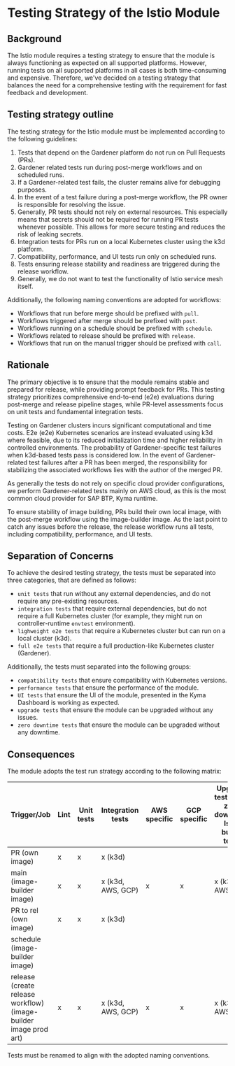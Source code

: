 # Testing Strategy of the Istio Module

## Background
The Istio module requires a testing strategy to ensure that the module is always functioning
as expected on all supported platforms.
However, running tests on all supported platforms in all cases is both time-consuming and expensive.
Therefore, we've decided on a testing strategy that balances the need for a comprehensive
testing with the requirement for fast feedback and development.

## Testing strategy outline

The testing strategy for the Istio module must be implemented according to the following guidelines:
1. Tests that depend on the Gardener platform do not run on Pull Requests (PRs).
2. Gardener related tests run during post-merge workflows and on scheduled runs.
3. If a Gardener-related test fails, the cluster remains alive for debugging purposes.
4. In the event of a test failure during a post-merge workflow, the PR owner is responsible for resolving the issue.
5. Generally, PR tests should not rely on external resources.
   This especially means that secrets should not be required for running PR tests whenever possible.
   This allows for more secure testing and reduces the risk of leaking secrets.
6. Integration tests for PRs run on a local Kubernetes cluster using the k3d platform.
7. Compatibility, performance, and UI tests run only on scheduled runs.
8. Tests ensuring release stability and readiness are triggered during the release workflow.
9. Generally, we do not want to test the functionality of Istio service mesh itself.

Additionally, the following naming conventions are adopted for workflows:
- Workflows that run before merge should be prefixed with `pull`.
- Workflows triggered after merge should be prefixed with `post`.
- Workflows running on a schedule should be prefixed with `schedule`.
- Workflows related to release should be prefixed with `release`.
- Workflows that run on the manual trigger should be prefixed with `call`.

## Rationale

The primary objective is to ensure that the module remains stable and prepared for release,
while providing prompt feedback for PRs.
This testing strategy prioritizes comprehensive end-to-end (e2e) evaluations during post-merge and release pipeline stages,
while PR-level assessments focus on unit tests and fundamental integration tests.

Testing on Gardener clusters incurs significant computational and time costs.
E2e (e2e) Kubernetes scenarios are instead evaluated using k3d where feasible,
due to its reduced initialization time and higher reliability in controlled environments.
The probability of Gardener-specific test failures when k3d-based tests pass is considered low.
In the event of Gardener-related test failures after a PR has been merged,
the responsibility for stabilizing the associated workflows lies with the author of the merged PR.

As generally the tests do not rely on specific cloud provider configurations,
we perform Gardener-related tests mainly on AWS cloud, 
as this is the most common cloud provider for SAP BTP, Kyma runtime.

To ensure stability of image building, PRs build their own local image,
with the post-merge workflow using the image-builder image.
As the last point to catch any issues before the release,
the release workflow runs all tests, including compatibility, performance, and UI tests.

## Separation of Concerns

To achieve the desired testing strategy,
the tests must be separated into three categories,
that are defined as follows:
- `unit tests` that run without any external dependencies, and do not require any pre-existing resources.
- `integration tests` that require external dependencies,
but do not require a full Kubernetes cluster (for example, they might run on controller-runtime `envtest` environment).
- `lighweight e2e tests` that require a Kubernetes cluster but can run on a local cluster (k3d).
- `full e2e tests` that require a full production-like Kubernetes cluster (Gardener).

Additionally, the tests must separated into the following groups:
- `compatibility tests` that ensure compatibility with Kubernetes versions.
- `performance tests` that ensure the performance of the module.
- `UI tests` that ensure the UI of the module, presented in the Kyma Dashboard is working as expected.
- `upgrade tests` that ensure the module can be upgraded without any issues.
- `zero downtime tests` that ensure the module can be upgraded without any downtime.

## Consequences

The module adopts the test run strategy according to the following matrix:

| Trigger/Job                                                      | Lint | Unit tests | Integration tests | AWS specific | GCP specific | Upgrade tests (incl zero downtime Istio bump test) | Compatibility test | UI tests | Performance tests |
|------------------------------------------------------------------|------|------------|-------------------|--------------|--------------|----------------------------------------------------|--------------------|----------|-------------------|
| PR (own image)                                                   | x    | x          | x (k3d)           |              |              |                                                    |                    |          |                   |
| main (image-builder image)                                       | x    | x          | x (k3d, AWS, GCP) | x            | x            | x (k3d, AWS)                                       |                    |          |                   |
| PR to rel (own image)                                            | x    | x          | x (k3d)           |              |              |                                                    |                    |          |                   |
| schedule (image-builder image)                                   |      |            |                   |              |              |                                                    | x (k3d, AWS)       | x (k3d)  | x (AWS)           |
| release (create release workflow) (image-builder image prod art) | x    | x          | x (k3d, AWS, GCP) | x            | x            | x (k3d, AWS)                                       |                    |          |                   |

Tests must be renamed to align with the adopted naming conventions.
